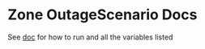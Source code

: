 # Zone OutageScenario Docs

See [doc](https://github.com/cloud-bulldozer/kraken-hub/blob/main/docs/zone-outages.md) for how to run and all the variables listed

